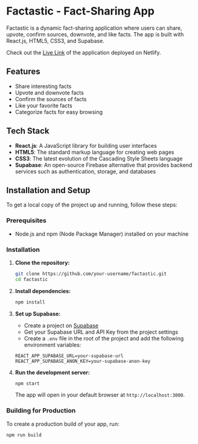 # Factastic - Fact-Sharing App

Factastic is a dynamic fact-sharing application where users can share, upvote, confirm sources, downvote, and like facts. The app is built with React.js, HTML5, CSS3, and Supabase.

Check out the [Live Link](factastic.netlify.app) of the application deployed on Netlify.

## Features

- Share interesting facts
- Upvote and downvote facts
- Confirm the sources of facts
- Like your favorite facts
- Categorize facts for easy browsing

## Tech Stack

- **React.js**: A JavaScript library for building user interfaces
- **HTML5**: The standard markup language for creating web pages
- **CSS3**: The latest evolution of the Cascading Style Sheets language
- **Supabase**: An open-source Firebase alternative that provides backend services such as authentication, storage, and databases

## Installation and Setup

To get a local copy of the project up and running, follow these steps:

### Prerequisites

- Node.js and npm (Node Package Manager) installed on your machine

### Installation

1. **Clone the repository:**

    ```bash
    git clone https://github.com/your-username/factastic.git
    cd factastic
    ```

2. **Install dependencies:**

    ```bash
    npm install
    ```

3. **Set up Supabase:**

    - Create a project on [Supabase](https://supabase.io/)
    - Get your Supabase URL and API Key from the project settings
    - Create a `.env` file in the root of the project and add the following environment variables:

    ```env
    REACT_APP_SUPABASE_URL=your-supabase-url
    REACT_APP_SUPABASE_ANON_KEY=your-supabase-anon-key
    ```

4. **Run the development server:**

    ```bash
    npm start
    ```

    The app will open in your default browser at `http://localhost:3000`.

### Building for Production

To create a production build of your app, run:

```bash
npm run build
